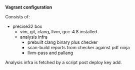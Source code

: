 **Vagrant configuration**

Consists of:

- precise32 box
  - vim, git, clang, llvm, gcc-4.8 installed
  - analysis infra
    - prebuilt clang binary plus checker
    - scan-build reports from checker against pdf ninja
    - llvm-pass and pallang

Analysis infra is fetched by a script post deploy key add.
